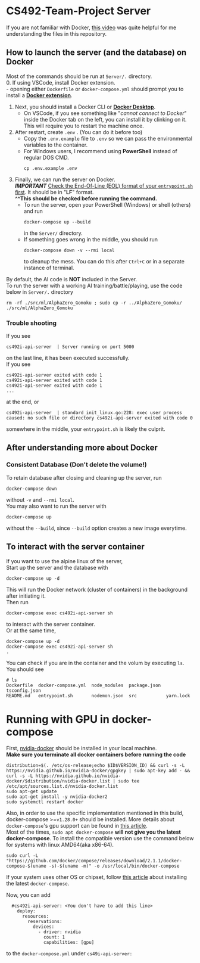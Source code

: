 # CS492-Team-Project Server  

If you are not familiar with Docker, [this video](https://www.youtube.com/watch?v=3c-iBn73dDE&t=7081s) was quite helpful for me understanding the files in this repository.  

## How to launch the server (and the database) on Docker  
Most of the commands should be run at `Server/.` directory.  
0. If using VSCode, install Docker extension.  
    - opening either `Dockerfile` or `docker-compose.yml` should prompt you to install a **[Docker extension](https://marketplace.visualstudio.com/items?itemName=ms-azuretools.vscode-docker)**.  
1. Next, you should install a Docker CLI or **[Docker Desktop](https://www.docker.com/products/docker-desktop)**.  
    - On VSCode, if you see something like "*cannot connect to Docker*" inside the Docker tab on the left, you can install it by clinking on it.  
    This will require you to restart the machine once.  
2. After restart, create `.env` . (You can do it before too)
    - Copy the `.env.example` file to `.env` so we can pass the environmental variables to the container.  
    - For Windows users, I recommend using **PowerShell** instead of regular DOS CMD.  
        ```
        cp .env.example .env
        ```
3. Finally, we can run the server on Docker.  
***IMPORTANT*** [Check the End-Of-Line (EOL) format of your `entrypoint.sh` first](https://github.com/jirheee/CS492-Team-Project/issues/8#issuecomment-960514476).  It should be in "**LF**" format.  
**^^This should be checked before running the command.**  
    - To run the server, open your PowerShell (Windows) or shell (others) and run  
        ```
        docker-compose up --build
        ```
        in the `Server/` directory.
    - If something goes wrong in the middle, you should run
        ```
        docker-compose down -v --rmi local
        ```
        to cleanup the mess. You can do this after `Ctrl+C` or in a separate instance of terminal.  

By default, the AI code is **NOT** included in the Server.  
To run the server with a working AI training/battle/playing, use the code below in `Server/.` directory
```
rm -rf ./src/ml/AlphaZero_Gomoku ; sudo cp -r ../AlphaZero_Gomoku/ ./src/ml/AlphaZero_Gomoku
```

### Trouble shooting
If you see 
```
cs492i-api-server  | Server running on port 5000
```
on the last line, it has been executed successfully.  
If you see 
```
cs492i-api-server exited with code 1
cs492i-api-server exited with code 1
cs492i-api-server exited with code 1
...
```
at the end, or 
```
cs492i-api-server  | standard_init_linux.go:228: exec user process caused: no such file or directory cs492i-api-server exited with code 0
```
somewhere in the middle, your `entrypoint.sh` is likely the culprit.

## After understanding more about Docker  

### Consistent Database (Don't delete the volume!)  
To retain database after closing and cleaning up the server, run
```
docker-compose down
```
without `-v` and `--rmi local`.  
You may also want to run the server with
```
docker-compose up
```
without the `--build`, since `--build` option creates a new image everytime.  
  
## To interact with the server container
If you want to use the alpine linux of the server,  
Start up the server and the database with
```
docker-compose up -d
```
This will run the Docker network (cluster of containers) in the background after initiating it.  
Then run
```
docker-compose exec cs492i-api-server sh
```
to interact with the server container.  
Or at the same time,
```
docker-compose up -d
docker-compose exec cs492i-api-server sh
.
```
You can check if you are in the container and the volum by executing `ls`. You should see
```
# ls
Dockerfile  docker-compose.yml  node_modules  package.json  tsconfig.json
README.md   entrypoint.sh       nodemon.json  src           yarn.lock
```
# Running with GPU in docker-compose
First, [nvidia-docker](https://docs.nvidia.com/datacenter/cloud-native/container-toolkit/install-guide.html#docker) should be installed in your local machine.  
**Make sure you terminate all docker containers before running the code**  
``` 
distribution=$(. /etc/os-release;echo $ID$VERSION_ID) && curl -s -L https://nvidia.github.io/nvidia-docker/gpgkey | sudo apt-key add - && curl -s -L https://nvidia.github.io/nvidia-docker/$distribution/nvidia-docker.list | sudo tee /etc/apt/sources.list.d/nvidia-docker.list
sudo apt-get update
sudo apt-get install -y nvidia-docker2
sudo systemctl restart docker
```
Also, in order to use the specific implementation mentioned in this build, docker-compose >=`v1.28.0+` should be installed. More details about `docker-compose`'s gpu support can be found in [this article](https://docs.docker.com/compose/gpu-support/).  
Most of the times, `sudo apt docker-compose` **will not give you the latest docker-compose**. To install the compatible version use the command below for systems with linux AMD64(aka x86-64).  

``` 
sudo curl -L "https://github.com/docker/compose/releases/download/2.1.1/docker-compose-$(uname -s)-$(uname -m)" -o /usr/local/bin/docker-compose 
```  

If your system uses other OS or chipset, follow [this article](https://docs.docker.com/compose/install/) about installing the latest `docker-compose`.

Now, you can add 
```
  #cs492i-api-server: <You don't have to add this line>
    deploy:
      resources:
        reservations:
          devices:
            - driver: nvidia
              count: 1
              capabilities: [gpu]
```
to the `docker-compose.yml` under `cs49i-api-server:`